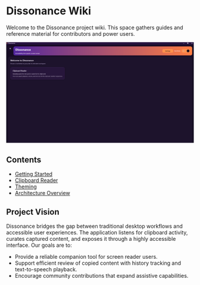 # Dissonance Wiki

Welcome to the Dissonance project wiki. This space gathers guides and reference material for contributors and power users.

![Home page – dark mode](../Dissonance/Dissonance/Assets/Wiki/home_page_dark_mode.png)

## Contents

- [Getting Started](./Getting-Started.md)
- [Clipboard Reader](./Clipboard-Reader.md)
- [Theming](./Theming.md)
- [Architecture Overview](./Architecture.md)

## Project Vision

Dissonance bridges the gap between traditional desktop workflows and accessible user experiences. The application listens for clipboard activity, curates captured content, and exposes it through a highly accessible interface. Our goals are to:

- Provide a reliable companion tool for screen reader users.
- Support efficient review of copied content with history tracking and text-to-speech playback.
- Encourage community contributions that expand assistive capabilities.
